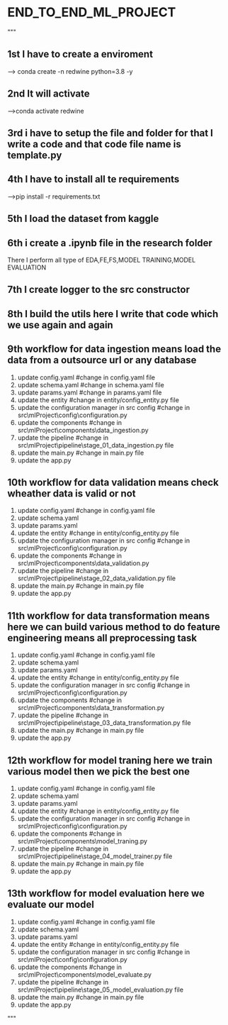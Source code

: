 # END_TO_END_ML_PROJECT

"""

## 1st I have to create a enviroment 
--> conda create -n redwine python=3.8 -y


## 2nd It will activate 
-->conda activate redwine  

## 3rd i have to setup the file and folder for that I write a code and that code file name is template.py


## 4th  I have to install all te requirements 
-->pip install -r requirements.txt


## 5th I load the dataset from kaggle 

## 6th i create a .ipynb file in the research folder 
There I perform all type of EDA,FE,FS,MODEL TRAINING,MODEL EVALUATION

## 7th I create logger to the src constructor

## 8th I build the utils here I write that code which we use again and again


## 9th workflow for data ingestion means load the data from a outsource url or any database 
1. update config.yaml  #change in config.yaml file
2. update schema.yaml  #change in schema.yaml file
3. update params.yaml  #change in params.yaml file
4. update the entity   #change in entity/config_entity.py file
5. update the configuration manager in src config  #change in src\mlProject\config\configuration.py
6. update the components   #change in src\mlProject\components\data_ingestion.py
7. update the pipeline     #change in src\mlProject\pipeline\stage_01_data_ingestion.py file 
8. update the main.py      #change in main.py file
9. update the app.py

## 10th workflow for data validation means check wheather data is valid or not 
1. update config.yaml  #change in config.yaml file
2. update schema.yaml  
3. update params.yaml  
4. update the entity   #change in entity/config_entity.py file
5. update the configuration manager in src config  #change in src\mlProject\config\configuration.py 
6. update the components   #change in src\mlProject\components\data_validation.py
7. update the pipeline     #change in src\mlProject\pipeline\stage_02_data_validation.py file 
8. update the main.py      #change in main.py file
9. update the app.py


## 11th workflow for data transformation  means here we can build various method to do feature engineering means all preprocessing task 
1. update config.yaml  #change in config.yaml file
2. update schema.yaml  
3. update params.yaml  
4. update the entity   #change in entity/config_entity.py file
5. update the configuration manager in src config  #change in src\mlProject\config\configuration.py 
6. update the components   #change in src\mlProject\components\data_transformation.py
7. update the pipeline     #change in src\mlProject\pipeline\stage_03_data_transformation.py file 
8. update the main.py      #change in main.py file
9. update the app.py


## 12th workflow for model traning here we train various model then we pick the best one 
1. update config.yaml  #change in config.yaml file
2. update schema.yaml  
3. update params.yaml  
4. update the entity   #change in entity/config_entity.py file
5. update the configuration manager in src config  #change in src\mlProject\config\configuration.py 
6. update the components   #change in src\mlProject\components\model_traning.py
7. update the pipeline     #change in src\mlProject\pipeline\stage_04_model_trainer.py file 
8. update the main.py      #change in main.py file
9. update the app.py


## 13th workflow for model evaluation here we evaluate our model 
1. update config.yaml  #change in config.yaml file
2. update schema.yaml  
3. update params.yaml  
4. update the entity   #change in entity/config_entity.py file
5. update the configuration manager in src config  #change in src\mlProject\config\configuration.py 
6. update the components   #change in src\mlProject\components\model_evaluate.py
7. update the pipeline     #change in src\mlProject\pipeline\stage_05_model_evaluation.py file 
8. update the main.py      #change in main.py file
9. update the app.py


"""